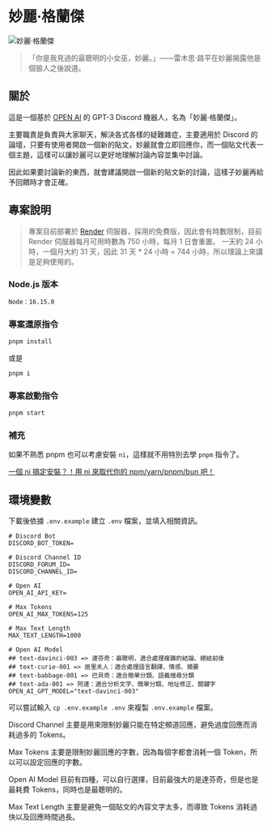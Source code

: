 # 妙麗·格蘭傑

![妙麗·格蘭傑](https://i.imgur.com/HJ4DIw0.png)

> 「你是我見過的最聰明的小女巫，妙麗。」——雷木思·路平在妙麗揭露他是個狼人之後說道。

## 關於

這是一個基於 [OPEN AI](https://openai.com/) 的 GPT-3 Discord 機器人，名為「妙麗·格蘭傑」。

主要職責是負責與大家聊天，解決各式各樣的疑難雜症，主要適用於 Discord 的論壇，只要有使用者開啟一個新的貼文，妙麗就會立即回應你，而一個貼文代表一個主題，這樣可以讓妙麗可以更好地理解討論內容並集中討論。

因此如果要討論新的東西，就會建議開啟一個新的貼文新的討論，這樣子妙麗再給予回饋時才會正確。

## 專案說明

> 專案目前部署於 [Render](https://render.com) 伺服器，採用的免費版，因此會有時數限制，目前 Render 伺服器每月可用時數為 750 小時，每月 1 日會重置。
> 一天約 24 小時，一個月大約 31 天，因此 31 天 * 24 小時 = 744 小時，所以理論上來講是足夠使用的。

### Node.js 版本

```bash
Node：16.15.0
```

### 專案還原指令

```bash
pnpm install
```

或是

```bash
pnpm i
```

### 專案啟動指令

```bash
pnpm start
```

### 補充

如果不熟悉 pnpm 也可以考慮安裝 `ni`，這樣就不用特別去學 `pnpm` 指令了。

[一個 ni 搞定安裝？！用 ni 來取代你的 npm/yarn/pnpm/bun 吧！](https://israynotarray.com/nodejs/20221127/2847196536/)

## 環境變數

下載後依據 `.env.example` 建立 `.env` 檔案，並填入相關資訊。

```env
# Discord Bot
DISCORD_BOT_TOKEN=

# Discord Channel ID
DISCORD_FORUM_ID=
DISCORD_CHANNEL_ID=

# Open AI
OPEN_AI_API_KEY=

# Max Tokens
OPEN_AI_MAX_TOKENS=125

# Max Text Length
MAX_TEXT_LENGTH=1000

# Open AI Model
## text-davinci-003 => 達芬奇：最聰明，適合處理複雜的結論、總結前後
## text-curie-001 => 居里夫人：適合處理語言翻譯、情感、摘要
## text-babbage-001 => 巴貝奇：適合簡單分類、語義搜尋分類 
## text-ada-001 => 阿達：適合分析文字、簡單分類、地址修正、關鍵字
OPEN_AI_GPT_MODEL="text-davinci-003"
```

可以嘗試輸入 `cp .env.example .env` 來複製 `.env.example` 檔案。

Discord Channel 主要是用來限制妙麗只能在特定頻道回應，避免過度回應而消耗過多的 Tokens。

Max Tokens 主要是限制妙麗回應的字數，因為每個字都會消耗一個 Token，所以可以設定回應的字數。

Open AI Model 目前有四種，可以自行選擇，目前最強大的是達芬奇，但是也是最耗費 Tokens，同時也是最聰明的。

Max Text Length 主要是避免一個貼文的內容文字太多，而導致 Tokens 消耗過快以及回應時間過長。
